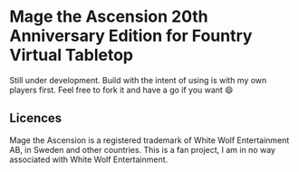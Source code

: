 # Mage the Ascension 20th Anniversary Edition for Fountry Virtual Tabletop

Still under development. Build with the intent of using is with my own players first. Feel free to fork it and have a go if you want 😄

## Licences

Mage the Ascension is a registered trademark of White Wolf Entertainment AB, in Sweden and other countries. This is a fan project, I am in no way associated with White Wolf Entertainment.
